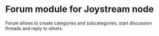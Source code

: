# Forum module for Joystream node

Forum allows to create categories and subcategories, start discussion threads and reply to others.

